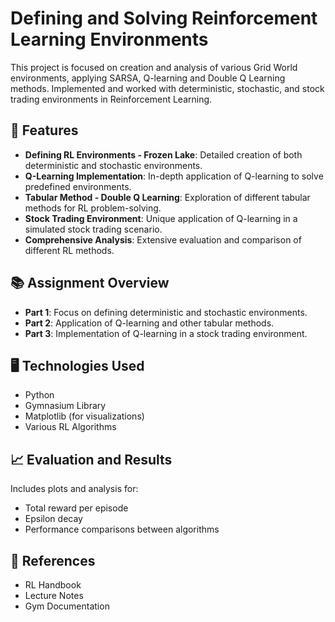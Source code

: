 # Defining and Solving Reinforcement Learning Environments

This project is focused on creation and analysis of various Grid World environments, applying SARSA, Q-learning and Double Q Learning methods. Implemented and worked with deterministic, stochastic, and stock trading environments in Reinforcement Learning.

## 🌟 Features

-   **Defining RL Environments - Frozen Lake**: Detailed creation of both deterministic and stochastic environments.
-   **Q-Learning Implementation**: In-depth application of Q-learning to solve predefined environments.
-   **Tabular Method - Double Q Learning**: Exploration of different tabular methods for RL problem-solving.
-   **Stock Trading Environment**: Unique application of Q-learning in a simulated stock trading scenario.
-   **Comprehensive Analysis**: Extensive evaluation and comparison of different RL methods.

## 📚 Assignment Overview

-   **Part 1**: Focus on defining deterministic and stochastic environments.
-   **Part 2**: Application of Q-learning and other tabular methods.
-   **Part 3**: Implementation of Q-learning in a stock trading environment.

## 🖥️ Technologies Used

-   Python
-   Gymnasium Library
-   Matplotlib (for visualizations)
-   Various RL Algorithms

## 📈 Evaluation and Results

Includes plots and analysis for:

-   Total reward per episode
-   Epsilon decay
-   Performance comparisons between algorithms

## 📖 References

-   RL Handbook
-   Lecture Notes
-   Gym Documentation
